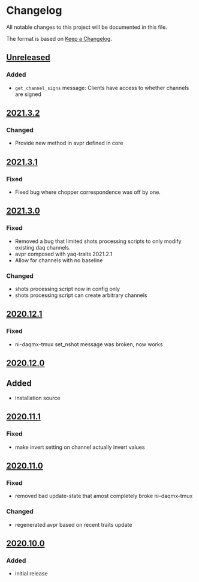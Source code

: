 # Changelog
All notable changes to this project will be documented in this file.

The format is based on [Keep a Changelog](https://keepachangelog.com/).

## [Unreleased]

### Added
- `get_channel_signs` message: Clients have access to whether channels are signed

## [2021.3.2]

### Changed
- Provide new method in avpr defined in core

## [2021.3.1]

### Fixed
- Fixed bug where chopper correspondence was off by one.

## [2021.3.0]

### Fixed
- Removed a bug that limited shots processing scripts to only modify existing daq channels.
- avpr composed with yaq-traits 2021.2.1
- Allow for channels with no baseline

### Changed
- shots processing script now in config only
- shots processing script can create arbitrary channels

## [2020.12.1]

### Fixed
- ni-daqmx-tmux set_nshot message was broken, now works

## [2020.12.0]

## Added
- installation source

## [2020.11.1]

### Fixed
- make invert setting on channel actually invert values

## [2020.11.0]

### Fixed
- removed bad update-state that amost completely broke ni-daqmx-tmux

### Changed
- regenerated avpr based on recent traits update

## [2020.10.0]

### Added
- initial release

[Unreleased]: https://gitlab.com/yaq/yaqd-ni/-/compare/v2021.3.2...master
[2021.3.2]: https://gitlab.com/yaq/yaqd-ni/-/compare/v2021.3.1....v2021.3.2
[2021.3.1]: https://gitlab.com/yaq/yaqd-ni/-/compare/v2021.3.0....v2021.3.1
[2021.3.0]: https://gitlab.com/yaq/yaqd-ni/-/compare/v2020.12.1....v2021.3.0
[2020.12.1]: https://gitlab.com/yaq/yaqd-ni/-/compare/v2020.12.0...v2020.12.1
[2020.12.0]: https://gitlab.com/yaq/yaqd-ni/-/compare/v2020.11.1...v2020.12.0
[2020.11.1]: https://gitlab.com/yaq/yaqd-ni/-/compare/v2020.11.0...v2020.11.1
[2020.11.0]: https://gitlab.com/yaq/yaqd-ni/-/compare/v2020.10.0...v2020.11.0
[2020.10.0]: https://gitlab.com/yaq/yaqd-ni/-/tags/v2020.10.0
